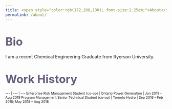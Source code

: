 ```yaml
---
title: <span style="color:rgb(172,108,130); font-size:1.25em;">About</span>
permalink: /about/
---
```

# <span style="color:rgb(104,92,121);font-size:1.25em;">Bio</span>
I am a recent Chemical Engineering Graduate from Ryerson University.

# <span style="color:rgb(104,92,121);font-size:1.25em;">Work History</span>
<span style="font-size:0.75em;">


--- | --- | ---
Enterprise Risk Management Student (co-op) | Ontario Power Generation | Jan 2019 - Aug 2019
Program Management Senior Technical Student (co-op) | Toronto Hydro | Sep 2016 – Feb 2018; May 2018 – Aug 2018
